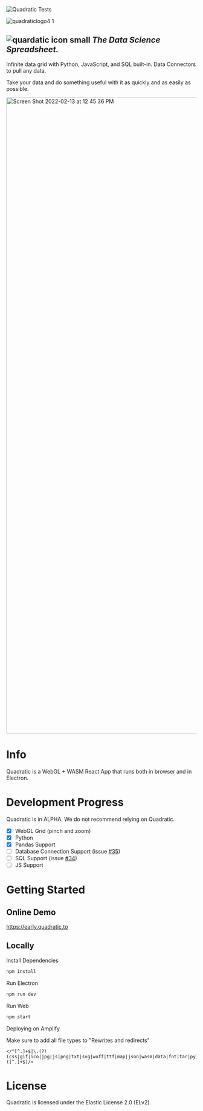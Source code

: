 ![Quadratic Tests](https://github.com/quadratic-eng/quadratic/actions/workflows/main.yml/badge.svg)

![quadraticlogo4 1](https://user-images.githubusercontent.com/3479421/162037216-2fea1620-2310-4cfa-96fb-31299195e3a9.png)

![quardatic icon small](https://user-images.githubusercontent.com/3479421/162039117-02f85f2c-e382-4ed8-ac39-64efab17a144.svg)  **_The Data Science Spreadsheet._**
----

Infinite data grid with Python, JavaScript, and SQL built-in. Data Connectors to pull any data.

Take your data and do something useful with it as quickly and as easily as possible.

<img width="1680" alt="Screen Shot 2022-02-13 at 12 45 36 PM" src="https://user-images.githubusercontent.com/3479421/153772038-08865af4-cdc4-4b56-809a-259a89461595.png">

# Info

Quadratic is a WebGL + WASM React App that runs both in browser and in Electron.

# Development Progress

Quadratic is in ALPHA. We do not recommend relying on Quadratic.

- [x] WebGL Grid (pinch and zoom)
- [x] Python
- [x] Pandas Support
- [ ] Database Connection Support (issue [#35](https://github.com/quadratic-eng/quadratic/issues/35))
- [ ] SQL Support (issue [#34](https://github.com/quadratic-eng/quadratic/issues/34))
- [ ] JS Support

# Getting Started

## Online Demo

https://early.quadratic.to

## Locally

Install Dependencies

```bash
npm install
```

Run Electron

```bash
npm run dev
```

Run Web

```bash
npm start
```

Deploying on Amplify

Make sure to add all file types to "Rewrites and redirects"

```
</^[^.]+$|\.(?!(css|gif|ico|jpg|js|png|txt|svg|woff|ttf|map|json|wasm|data|fnt|tar|py)$)([^.]+$)/>
```

# License
Quadratic is licensed under the Elastic License 2.0 (ELv2).
